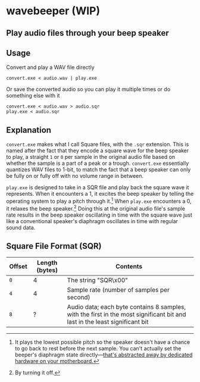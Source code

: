 # wavebeeper (WIP)
Play audio files through your beep speaker
---

## Usage
Convert and play a WAV file directly
```
convert.exe < audio.wav | play.exe
```
Or save the converted audio so you can play it multiple times or do something else with it
```
convert.exe < audio.wav > audio.sqr
play.exe < audio.sqr
```
## Explanation
`convert.exe` makes what I call Square files, with the `.sqr` extension. This is named after the fact that they encode a square wave for the beep speaker to play, a straight `1` or `0` per sample in the original audio file based on whether the sample is a part of a peak or a trough. `convert.exe` essentially quantizes WAV files to 1-bit, to match the fact that a beep speaker can only be fully on or fully off with no volume range in between.

`play.exe` is designed to take in a SQR file and play back the square wave it represents. When it encounters a 1, it excites the beep speaker by telling the operating system to play a pitch through it.[^1] When `play.exe` encounters a 0, it relaxes the beep speaker.[^2] Doing this at the original audio file's sample rate results in the beep speaker oscillating in time with the square wave just like a conventional speaker's diaphragm oscillates in time with regular sound data.

[^1]: It plays the lowest possible pitch so the speaker doesn't have a chance to go back to rest before the next sample. You can't actually set the beeper's diaphragm state directly—[that's abstracted away by dedicated hardware on your motherboard.](https://web.archive.org/web/20161030204856/https://courses.engr.illinois.edu/ece390/books/labmanual/io-devices-speaker.html)
[^2]: By turning it off.

## Square File Format (SQR)
| Offset | Length (bytes) | Contents |
| ------ | -------------- | -------- |
| `0`    | 4              | The string "SQR\x00" |
| `4`    | 4              | Sample rate (number of samples per second) |
| `8`    | ?              | Audio data; each byte contains 8 samples, with the first in the most significant bit and last in the least significant bit |
